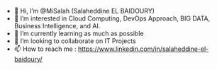 - 👋 Hi, I’m @MiSalah (Salaheddine EL BAIDOURY)
- 👀 I’m interested in Cloud Computing, DevOps Approach, BIG DATA, Business Intelligence, and AI. 
- 🌱 I’m currently learning as much as possible
- 💞️ I’m looking to collaborate on IT Projects
- 📫 How to reach me : https://www.linkedin.com/in/salaheddine-el-baidoury/

<!---
MiSalah/MiSalah is a ✨ special ✨ repository because its `README.md` (this file) appears on your GitHub profile.
You can click the Preview link to take a look at your changes.
--->
